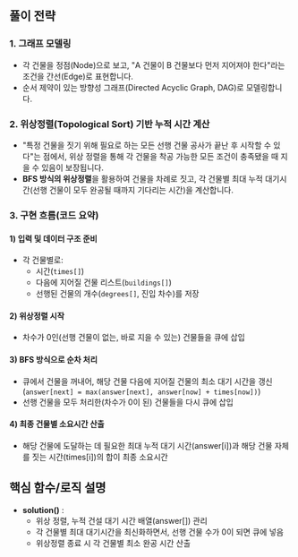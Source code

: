 ## 풀이 전략

### 1. **그래프 모델링**
- 각 건물을 정점(Node)으로 보고, "A 건물이 B 건물보다 먼저 지어져야 한다"라는 조건을 간선(Edge)로 표현합니다.
- 순서 제약이 있는 방향성 그래프(Directed Acyclic Graph, DAG)로 모델링합니다.

### 2. **위상정렬(Topological Sort) 기반 누적 시간 계산**
- "특정 건물을 짓기 위해 필요로 하는 모든 선행 건물 공사가 끝난 후 시작할 수 있다"는 점에서, 위상 정렬을 통해 각 건물을 착공 가능한 모든 조건이 충족됐을 때 지을 수 있음이 보장됩니다.
- **BFS 방식의 위상정렬**을 활용하여 건물을 차례로 짓고, 각 건물별 최대 누적 대기시간(선행 건물이 모두 완공될 때까지 기다리는 시간)을 계산합니다.

### 3. **구현 흐름(코드 요약)**
#### 1) **입력 및 데이터 구조 준비**
- 각 건물별로:
    - 시간(`times[]`)
    - 다음에 지어질 건물 리스트(`buildings[]`)
    - 선행된 건물의 개수(`degrees[]`, 진입 차수)를 저장

#### 2) **위상정렬 시작**
- 차수가 0인(선행 건물이 없는, 바로 지을 수 있는) 건물들을 큐에 삽입

#### 3) **BFS 방식으로 순차 처리**
- 큐에서 건물을 꺼내어, 해당 건물 다음에 지어질 건물의 최소 대기 시간을 갱신(`answer[next] = max(answer[next], answer[now] + times[now])`)
- 선행 건물을 모두 처리한(차수가 0이 된) 건물들을 다시 큐에 삽입

#### 4) **최종 건물별 소요시간 산출**
- 해당 건물에 도달하는 데 필요한 최대 누적 대기 시간(answer[i])과 해당 건물 자체를 짓는 시간(times[i])의 합이 최종 소요시간

## 핵심 함수/로직 설명
- **solution()** :
    - 위상 정렬, 누적 건설 대기 시간 배열(answer[]) 관리
    - 각 건물별 최대 대기시간을 최신화하면서, 선행 건물 수가 0이 되면 큐에 넣음
    - 위상정렬 종료 시 각 건물별 최소 완공 시간 산출